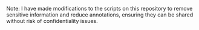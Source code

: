 Note: I have made modifications to the scripts on this repository to remove sensitive information and reduce annotations, ensuring they can be shared without risk of confidentiality issues.
